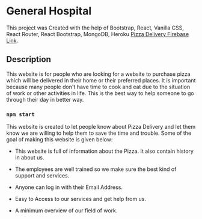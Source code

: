 # General Hospital

This project was Created with the help of Bootstrap, React, Vanilla CSS, React Router, React Bootstrap, MongoDB, Heroku [Pizza Delivery Firebase Link](https://pizza-delivery-ea5ce.web.app/).

## Description

This website is for people who are looking for a website to purchase pizza which will be delivered in their home or their preferred places. It is important because many people don't have time to cook and eat due to the situation of work or other activities in life. This is the best way to help someone to go through their day in better way.

### `npm start`

This website is created to let people know about Pizza Delivery and let them know we are willing to help them to save the time and trouble. Some of the goal of making this website is given below:

* This website is full of information about the Pizza. It also contain history in about us.

* The employees are well trained so we make sure the best kind of support and services.

* Anyone can log in with their Email Address.

* Easy to Access to our services and get help from us.

* A minimum overview of our field of work.